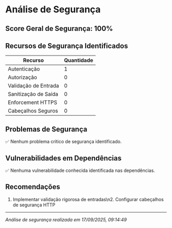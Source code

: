 # Análise de Segurança

## Score Geral de Segurança: 100%

## Recursos de Segurança Identificados

| Recurso | Quantidade |
|---------|------------|
| Autenticação | 1 |
| Autorização | 0 |
| Validação de Entrada | 0 |
| Sanitização de Saída | 0 |
| Enforcement HTTPS | 0 |
| Cabeçalhos Seguros | 0 |

## Problemas de Segurança

✅ Nenhum problema crítico de segurança identificado.

## Vulnerabilidades em Dependências

✅ Nenhuma vulnerabilidade conhecida identificada nas dependências.

## Recomendações

1. Implementar validação rigorosa de entradas\n2. Configurar cabeçalhos de segurança HTTP

---
*Análise de segurança realizada em 17/09/2025, 09:14:49*
